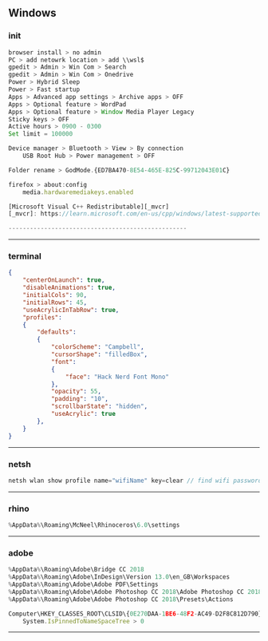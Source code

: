 ## Windows
### init
```js
browser install > no admin
PC > add netowrk location > add \\wsl$
gpedit > Admin > Win Com > Search
gpedit > Admin > Win Com > Onedrive
Power > Hybrid Sleep
Power > Fast startup
Apps > Advanced app settings > Archive apps > OFF
Apps > Optional feature > WordPad
Apps > Optional feature > Window Media Player Legacy
Sticky keys > OFF
Active hours > 0900 - 0300
Set limit = 100000

Device manager > Bluetooth > View > By connection
    USB Root Hub > Power management > OFF

Folder rename > GodMode.{ED7BA470-8E54-465E-825C-99712043E01C}

firefox > about:config
    media.hardwaremediakeys.enabled

[Microsoft Visual C++ Redistributable][_mvcr]
[_mvcr]: https://learn.microsoft.com/en-us/cpp/windows/latest-supported-vc-redist?view=msvc-170

--------------------------------------------------

```
--------------------------------------------------

### terminal
```json
{
    "centerOnLaunch": true,
    "disableAnimations": true,
    "initialCols": 90,
    "initialRows": 45,
    "useAcrylicInTabRow": true,
    "profiles":
    {
        "defaults":
        {
            "colorScheme": "Campbell",
            "cursorShape": "filledBox",
            "font": 
            {
                "face": "Hack Nerd Font Mono"
            },
            "opacity": 55,
            "padding": "10",
            "scrollbarState": "hidden",
            "useAcrylic": true
        },
    }
}
```

--------------------------------------------------

### netsh

```js
netsh wlan show profile name="wifiName" key=clear // find wifi password
```

--------------------------------------------------

### rhino
```js
%AppData%\Roaming\McNeel\Rhinoceros\6.0\settings
```

--------------------------------------------------

### adobe
```js
%AppData%\Roaming\Adobe\Bridge CC 2018
%AppData%\Roaming\Adobe\InDesign\Version 13.0\en_GB\Workspaces
%AppData%\Roaming\Adobe\Adobe PDF\Settings
%AppData%\Roaming\Adobe\Adobe Photoshop CC 2018\Adobe Photoshop CC 2018 Settings\
%AppData%\Roaming\Adobe\Adobe Photoshop CC 2018\Presets\Actions

Computer\HKEY_CLASSES_ROOT\CLSID\{0E270DAA-1BE6-48F2-AC49-D2F8C812D790}
    System.IsPinnedToNameSpaceTree > 0
```

--------------------------------------------------